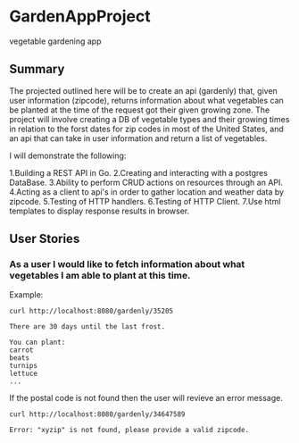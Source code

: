 # GardenAppProject
vegetable gardening app

## Summary
The projected outlined here will be to create an api (gardenly) that, given user information (zipcode), returns information about what vegetables can be planted at the time of the request got their given growing zone. The project will involve creating a DB of vegetable types and their growing times in relation to the forst dates for zip codes in most of the United States, and an api that can take in user information and return a list of vegetables.

I will demonstrate the following:

1.Building a REST API in Go.
2.Creating and interacting with a postgres DataBase.
3.Ability to perform CRUD actions on resources through an API.
4.Acting as a client to api's in order to gather location and weather data by zipcode.
5.Testing of HTTP handlers.
6.Testing of HTTP Client.
7.Use html templates to display response results in browser.

## User Stories

### As a user I would like to fetch information about what vegetables I am able to plant at this time.

Example:

    curl http://localhost:8080/gardenly/35205
    
    There are 30 days until the last frost. 

    You can plant:
    carrot
    beats
    turnips
    lettuce
    ...
    
If the postal code is not found then the user will revieve an error message.

    curl http://localhost:8080/gardenly/34647589
    
    Error: "xyzip" is not found, please provide a valid zipcode.
    
    


    
    
       

